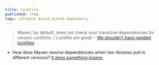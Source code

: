 ```yaml
---
title: Lockfile
published: true
tags: software build-system dependency
---
```

> Maven, by default, does not check your transitive dependencies for version conflicts. / Lockfile are great! - [We shouldn't have needed lockfiles](https://news.ycombinator.com/item?id=44813397)

- How does Maven resolve dependencies when two libraries pull in different versions? [It does something insane. ](https://maven.apache.org/guides/introduction/introduction-to)
